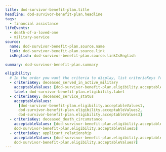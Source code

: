 ```yaml
---
title: dod-survivor-benefit-plan.title
headline: dod-survivor-benefit-plan.headline
tags:
  - financial assistance
lifeEvents:
  - death-of-a-loved-one
  - military-service
source:
  name: dod-survivor-benefit-plan.source.name
  link: dod-survivor-benefit-plan.source.link
  isEnglish: dod-survivor-benefit-plan.source.linkIsEnglish

summary: dod-survivor-benefit-plan.summary

eligibility:
  # In the order you want the criteria to display, list criteriaKeys from the csv here, each followed by a comma-separated list of which values indicate eligibility for that criteria. Wrap individual values in quotes if they have inner commas.
  - criteriaKey: deceased_served_in_active_military
    acceptableValues: [dod-survivor-benefit-plan.eligibility.acceptableValues]
    label: dod-survivor-benefit-plan.eligibility.label
  - criteriaKey: deceased_service_status
    acceptableValues:
      [dod-survivor-benefit-plan.eligibility.acceptableValues1, 
      dod-survivor-benefit-plan.eligibility.acceptableValues2, 
      dod-survivor-benefit-plan.eligibility.acceptableValues3]
  - criteriaKey: deceased_death_circumstance
    acceptableValues: [dod-survivor-benefit-plan.eligibility.acceptableValues4, 
    dod-survivor-benefit-plan.eligibility.acceptableValues5]
  - criteriaKey: applicant_relationship
    acceptableValues: [dod-survivor-benefit-plan.eligibility.acceptableValues6, 
    dod-survivor-benefit-plan.eligibility.acceptableValues7]
---
```

